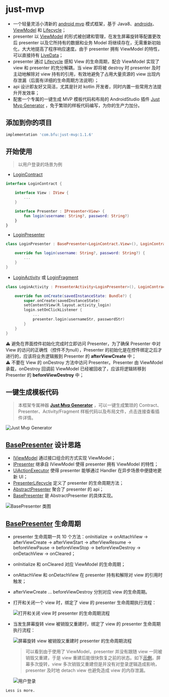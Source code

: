 # just-mvp
* 一个轻量灵活小清新的 [android mvp](https://github.com/android/architecture-samples/tree/todo-mvp) 模式框架，基于 Java8、[androidx](https://developer.android.google.cn/jetpack/androidx)、[ViewModel](https://developer.android.google.cn/topic/libraries/architecture/viewmodel) 和 [Lifecycle](https://developer.android.google.cn/topic/libraries/architecture/lifecycle)；
* presenter 以 [ViewModel](https://developer.android.google.cn/topic/libraries/architecture/viewmodel) 的形式被创建和管理，在发生屏幕旋转等配置更改后 presenter 以及它所持有的数据和业务 Model 将继续存在，无需重新初始化，大大地提高了程序响应速度。由于 presenter 拥有 ViewModel 的特性，可以直接持有 [LiveData](https://developer.android.google.cn/topic/libraries/architecture/livedata)；
* presenter 通过 [Lifecycle](https://developer.android.google.cn/topic/libraries/architecture/lifecycle) 感知 View 的生命周期，配合 ViewModel 实现了 view 和 presenter 的充分解耦，当 view 即将被 destroy 时 presenter 及时主动地解除对 view 持有的引用，有效地避免了占用大量资源的 view 出现内存泄漏（后面有详细的生命周期方法说明）；
* api 设计即友好又简洁，尤其是针对 kotlin 开发者，同时内置一些常用方法提升开发效率；
* 配套一个专属的一键生成 MVP 模板代码和布局的 AndroidStudio 插件 [Just Mvp Generator](https://github.com/groooooomit/just-mvp-plugin) ，免于繁琐的样板代码编写，为你的生产力加分。

## 添加到你的项目
```gradle
implementation 'com.bfu:just-mvp:1.1.6'
```
## 开始使用
> 以用户登录的场景为例  
* [LoginContract](https://github.com/groooooomit/just-mvp/blob/master/JustMvp/app/src/main/java/com/bfu/just/mvp/core/contract/LoginContract.kt)
```kotlin
interface LoginContract {

    interface View : IView {
        ...
    }

    interface Presenter : IPresenter<View> {
        fun login(username: String?, password: String?)
    }
}
```
* [LoginPresenter](https://github.com/groooooomit/just-mvp/blob/master/JustMvp/app/src/main/java/com/bfu/just/mvp/core/presenter/LoginPresenter.kt)
```kotlin
class LoginPresenter : BasePresenter<LoginContract.View>(), LoginContract.Presenter {

    override fun login(username: String?, password: String?) {
        ...
    }
}
```
* [LoginActivity](https://github.com/groooooomit/just-mvp/blob/master/JustMvp/app/src/main/java/com/bfu/just/mvp/ui/activity/LoginActivity.kt) 或 [LoginFragment](https://github.com/groooooomit/just-mvp/blob/master/JustMvp/app/src/main/java/com/bfu/just/mvp/ui/fragment/LoginFragment.kt)
```kotlin
class LoginActivity : PresenterActivity<LoginPresenter>(), LoginContract.View {

    override fun onCreate(savedInstanceState: Bundle?) {
        super.onCreate(savedInstanceState)
        setContentView(R.layout.activity_login)
        login.setOnClickListener {
            ...
            presenter.login(usernameStr, passwordStr)
        }
    }
}
```
:warning: 避免在界面控件初始化完成时立即访问 Presenter，为了确保 Presenter 中对 View 的访问的正确性（控件不为null），Presenter 的初始化是在控件绑定之后才进行的，应该将业务逻辑搬到 Presenter 的 **afterViewCreate** 中；  
:warning: 不要在 View 的 onDestroy 方法中访问 Presenter。Presenter 由 ViewModel 承载，onDestroy 回调前 ViewModel 已经被回收了，应该将逻辑转移到 Presenter 的 **beforeViewDestroy** 中；

## 一键生成模板代码
> 本框架专属神器 **[Just Mvp Generator](https://github.com/groooooomit/just-mvp-plugin)** ，可以一键生成繁琐的 Contract、Presenter、Activity/Fragment 样板代码以及布局文件，点击连接查看插件详情。  

![Just Mvp Generator](https://raw.githubusercontent.com/groooooomit/just-mvp/master/screenshots/just-mvp-generator-plugin.png "Just Mvp Generator")    

## [BasePresenter](https://github.com/groooooomit/just-mvp/blob/master/JustMvp/just-mvp/src/main/java/just/mvp/BasePresenter.java) 设计思路
* [IViewModel](https://github.com/groooooomit/just-mvp/blob/master/JustMvp/just-mvp/src/main/java/just/mvp/base/IViewModel.java) 通过接口组合的方式实现 ViewModel；  
* [IPresenter](https://github.com/groooooomit/just-mvp/blob/master/JustMvp/just-mvp/src/main/java/just/mvp/base/IPresenter.java) 继承自 IViewModel 使得 presenter 拥有 ViewModel 的特性；  
* [UiActionExecutor](https://github.com/groooooomit/just-mvp/blob/master/JustMvp/just-mvp/src/main/java/just/mvp/uirun/UiActionExecutor.java) 使得 presenter 能够通过 Handler 在异步场景中便捷地更新 UI；  
* [PresenterLifecycle](https://github.com/groooooomit/just-mvp/blob/master/JustMvp/just-mvp/src/main/java/just/mvp/lifecycle/PresenterLifecycle.java) 定义了 presenter 的生命周期方法；  
* [AbstractPresenter](https://github.com/groooooomit/just-mvp/blob/master/JustMvp/just-mvp/src/main/java/just/mvp/base/AbstractPresenter.java) 聚合了 presenter 的 api；  
* [BasePresenter](https://github.com/groooooomit/just-mvp/blob/master/JustMvp/just-mvp/src/main/java/just/mvp/BasePresenter.java) 是 AbstractPresenter 的具体实现。  

![BasePresenter 类图](https://raw.githubusercontent.com/groooooomit/just-mvp/master/screenshots/BasePresenter.png "BasePresenter 类图")  

## [BasePresenter](https://github.com/groooooomit/just-mvp/blob/master/JustMvp/just-mvp/src/main/java/just/mvp/BasePresenter.java) 生命周期
* presenter 生命周期一共 10 个方法：onInitialize -> onAttachView -> afterViewCreate -> afterViewStart -> afterViewResume -> beforeViewPause -> beforeViewStop -> beforeViewDestroy -> onDetachView -> onCleared；  
* onInitialize 和 onCleared 对应 ViewModel 的生命周期；  
* onAttachView 和 onDetachView 在 presenter 持有和解除对 view 的引用时触发；  
* afterViewCreate ... beforeViewDestroy 分別对应 view 的生命周期。  
* 打开和关闭一个 view 时，绑定了 view 的 presenter 生命周期执行流程：  

    ![打开和关闭 view 时 presenter 的生命周期流程](https://raw.githubusercontent.com/groooooomit/just-mvp/master/screenshots/open_close_page.gif "打开和关闭 view 时 presenter 的生命周期流程")  

* 当发生屏幕旋转 view 被销毁又重建时，绑定了 view 的 presenter 生命周期执行流程：  

    ![屏幕旋转 view 被销毁又重建时 presenter 的生命周期流程](https://raw.githubusercontent.com/groooooomit/just-mvp/master/screenshots/rotate_page.gif "屏幕旋转 view 被销毁又重建时 presenter 的生命周期流程")  

    > 可以看到由于使用了 ViewModel，presenter 并没有跟随 view 一同被销毁又重建，于是 view 重建后能很快恢复之前的状态。如下[示例](https://github.com/groooooomit/just-mvp/blob/master/JustMvp/app/src/main/java/com/bfu/just/mvp/core/presenter/LoginPresenter.kt)，屏幕多次旋转，view 多次销毁又重建但是并没有对登录逻辑造成影响，presenter 及时地 detach view 也避免造成 view 的内存泄漏。  

    ![用户登录](https://raw.githubusercontent.com/groooooomit/just-mvp/master/screenshots/screen_rotate.gif "用户登录")  
   
   
```
Less is more.
```
